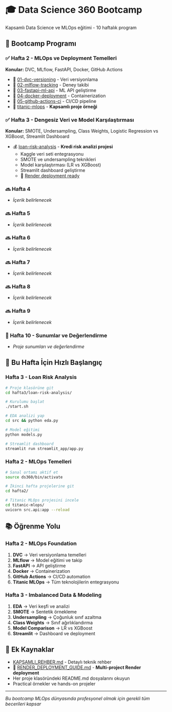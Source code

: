 # 🎓 Data Science 360 Bootcamp

Kapsamlı Data Science ve MLOps eğitimi - 10 haftalık program

## 📅 Bootcamp Programı

### ✅ Hafta 2 - MLOps ve Deployment Temelleri
**Konular:** DVC, MLflow, FastAPI, Docker, GitHub Actions
- 📁 [01-dvc-versioning](hafta2/01-dvc-versioning/) - Veri versiyonlama
- 📁 [02-mlflow-tracking](hafta2/02-mlflow-tracking/) - Deney takibi
- 📁 [03-fastapi-ml-api](hafta2/03-fastapi-ml-api/) - ML API geliştirme
- 📁 [04-docker-deployment](hafta2/04-docker-deployment/) - Containerization
- 📁 [05-github-actions-ci](hafta2/05-github-actions-ci/) - CI/CD pipeline
- 🚢 [titanic-mlops](hafta2/titanic-mlops/) - **Kapsamlı proje örneği**

### ✅ Hafta 3 - Dengesiz Veri ve Model Karşılaştırması
**Konular:** SMOTE, Undersampling, Class Weights, Logistic Regression vs XGBoost, Streamlit Dashboard
- 💰 [loan-risk-analysis](hafta3/loan-risk-analysis/) - **Kredi risk analizi projesi**
  - Kaggle veri seti entegrasyonu
  - SMOTE ve undersampling teknikleri
  - Model karşılaştırması (LR vs XGBoost)
  - Streamlit dashboard geliştirme
  - 🚀 [Render deployment ready](RENDER_DEPLOYMENT_GUIDE.md)

### 🔜 Hafta 4
- *İçerik belirlenecek*

### 🔜 Hafta 5
- *İçerik belirlenecek*

### 🔜 Hafta 6
- *İçerik belirlenecek*

### 🔜 Hafta 7
- *İçerik belirlenecek*

### 🔜 Hafta 8
- *İçerik belirlenecek*

### 🔜 Hafta 9
- *İçerik belirlenecek*

### 🎯 Hafta 10 - Sunumlar ve Değerlendirme
- *Proje sunumları ve değerlendirme*

## 🚀 Bu Hafta İçin Hızlı Başlangıç

### Hafta 3 - Loan Risk Analysis
```bash
# Proje klasörüne git
cd hafta3/loan-risk-analysis/

# Kurulumu başlat
./start.sh

# EDA analizi yap
cd src && python eda.py

# Model eğitimi
python models.py

# Streamlit dashboard
streamlit run streamlit_app/app.py
```

### Hafta 2 - MLOps Temelleri
```bash
# Sanal ortamı aktif et
source ds360/bin/activate

# İkinci hafta projelerine git
cd hafta2/

# Titanic MLOps projesini incele
cd titanic-mlops/
uvicorn src.api:app --reload
```

## 📚 Öğrenme Yolu

### Hafta 2 - MLOps Foundation
1. **DVC** → Veri versiyonlama temelleri
2. **MLflow** → Model eğitimi ve takip  
3. **FastAPI** → API geliştirme
4. **Docker** → Containerization
5. **GitHub Actions** → CI/CD automation
6. **Titanic MLOps** → Tüm teknolojilerin entegrasyonu

### Hafta 3 - Imbalanced Data & Modeling
1. **EDA** → Veri keşfi ve analizi
2. **SMOTE** → Sentetik örnekleme
3. **Undersampling** → Çoğunluk sınıf azaltma
4. **Class Weights** → Sınıf ağırlıklandırma
5. **Model Comparison** → LR vs XGBoost
6. **Streamlit** → Dashboard ve deployment

## 📖 Ek Kaynaklar

- [KAPSAMLI_REHBER.md](hafta2/KAPSAMLI_REHBER.md) - Detaylı teknik rehber
- 🚀 [RENDER_DEPLOYMENT_GUIDE.md](RENDER_DEPLOYMENT_GUIDE.md) - **Multi-project Render deployment**
- Her proje klasöründeki README.md dosyalarını okuyun
- Practical örnekler ve hands-on projeler

---
*Bu bootcamp MLOps dünyasında profesyonel olmak için gerekli tüm becerileri kapsar*
